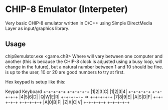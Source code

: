 # CHIP-8 Emulator (Interpeter)

Very basic CHIP-8 emulator written in C/C++ using Simple DirectMedia Layer as input/graphics library.

## Usage
chip8emulator.exe <game.ch8> <delayValue> <scale>
Where <delayValue> will vary between one computer and another (this is because the CHIP-8 clock is adjusted using a busy loop, will change in the future), 
but a natural number between 1 and 10 should be fine.
<scale> is up to the user, 10 or 20 are good numbers to try at first.

Hex keypad is setup like this:

Keypad Keyboard
+-+-+-+-+ +-+-+-+-+
|1|2|3|C| |1|2|3|4|
+-+-+-+-+ +-+-+-+-+
|4|5|6|D| |Q|W|E|R|
+-+-+-+-+ => +-+-+-+-+
|7|8|9|E| |A|S|D|F|
+-+-+-+-+ +-+-+-+-+
|A|0|B|F| |Z|X|C|V|
+-+-+-+-+ +-+-+-+-+

